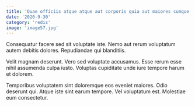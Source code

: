 ```yaml
---
title: 'Quae officiis atque atque aut corporis quia aut maiores cumque.'
date: '2020-9-30'
category: 'redis'
image: 'image57.jpg'
---
```


Consequatur facere sed sit voluptate iste. Nemo aut rerum voluptatum autem debitis dolores. Repudiandae qui blanditiis.
 Velit magnam deserunt. Vero sed voluptate accusamus. Esse rerum esse nihil assumenda culpa iusto. Voluptas cupiditate unde iure tempore harum et dolorem.
 Temporibus voluptatem sint doloremque eos eveniet maiores. Odio deserunt qui. Atque iste sint earum tempore. Vel voluptatum est. Molestiae eum consectetur.
